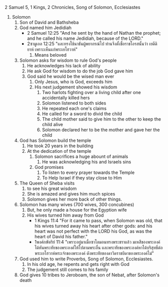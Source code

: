 2 Samuel 5, 1 Kings, 2 Chronicles, Song of Solomon, Ecclesiastes

1. Solomon
    1. Son of David and Bathsheba
    2. God named him Jedidiah
        - 2 Samuel 12:25 "And he sent by the hand of Nathan the prophet; and he called his name Jedidiah, because of the LORD."
        - 2ซามูเอล 12:25 "และทรงใช้นาธันผู้พยากรณ์ไป ท่านจึงตั้งชื่อราชโอรสนั้นว่า เยดีดิยาห์ เพราะเห็นแก่พระเยโฮวาห์"
            1. Means beloved
    3. Solomon asks for wisdom to rule God's people
        1. He acknowledges his lack of ability
        2. He ask God for wisdom to do the job God gave him
        3. God said he would be the wised man ever
            1. Only Jesus, who is God, exceeds him
            2. His next judgement showed his wisdom
                1. Two harlots fighting over a living child after one accidentally killed hers
                2. Solomon listened to both sides
                3. He repeated each one's claims
                4. He called for a sword to divid the child
                5. The child mother said to give him to the other to keep the child alive
                6. Solomon declared her to be the mother and gave her the child
    4. God has Solomon build the temple
        1. He took 20 years in the building
        2. At the dedication of the temple
            1. Solomon sacrifices a huge abount of animals
                1. He was acknowledging his and Israels sins
            2. God promises
                1. To listen to every prayer towards the Temple
                2. To Help Israel if they stay close to Him
    5. The Queen of Sheba visits
        1. to see his great wisdom
        2. She is amazed and gives him much spices
        3. Solomon gives her more back of other things.
    6. Solomon has many wives (700 wives, 300 concubines)
        1. But, he only made a house for the Egyption wife
        2. His wives turned him away from God
            - 1 Kings 11:4 "For it came to pass, when Solomon was old, that his wives turned away his heart after other gods: and his heart was not perfect with the LORD his God, as was the heart of David his father."
            - 1พงศ์กษัตริย์ 11:4 "เพราะอยู่มาเมื่อซาโลมอนทรงพระชราแล้ว มเหสีของพระองค์ได้หันพระทัยของพระองค์ให้ไปตามพระอื่น และพระทัยของพระองค์หาได้บริสุทธิ์ต่อพระเยโฮวาห์พระเจ้าของพระองค์ ดังพระทัยของดาวิดราชบิดาของพระองค์ไม่"
    7. God used him to write Proverbs, Song of Solomon, Ecclesiastes.
        1. In his old age, he repents and gets right with God
        2. The judgement still comes to his family
    8. God gives 10 tribes to Jeroboam, the son of Nebat, after Solomon's death